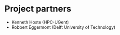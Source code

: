 # Project partners

* Kenneth Hoste (HPC-UGent)
* Robbert Eggermont (Delft University of Technology)
